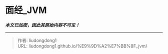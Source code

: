 # 面经_JVM

***本文已加密，因此其原始内容不可见！***

---

> 作者: liudongdong1  
> URL: liudongdong1.github.io/%E9%9D%A2%E7%BB%8F_jvm/  

